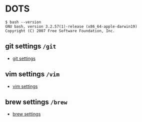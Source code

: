 # DOTS

```
$ bash --version
GNU bash, version 3.2.57(1)-release (x86_64-apple-darwin19)
Copyright (C) 2007 Free Software Foundation, Inc.
```

## git settings `/git`

* [git settings](./git/README.md)

## vim settings `/vim`

* [vim settings](./vim/README.md)

## brew settings `/brew`

* [brew settings](./brew/README.md)
